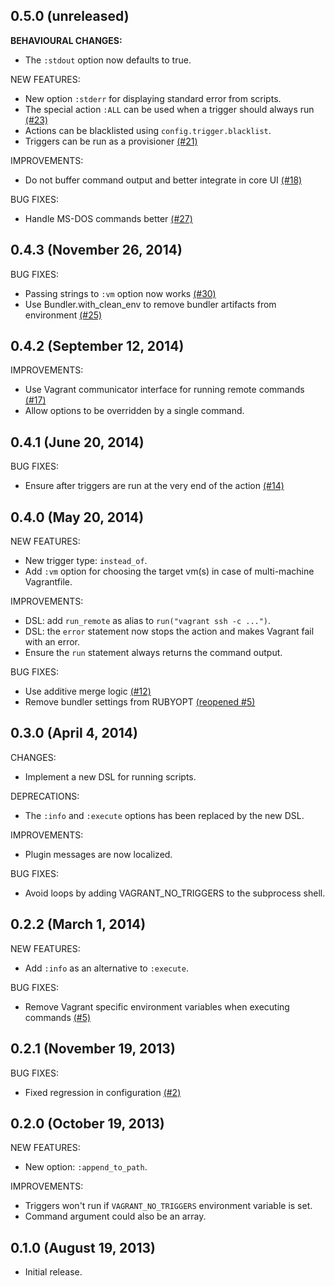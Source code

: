 ## 0.5.0 (unreleased)

**BEHAVIOURAL CHANGES:**

  - The ```:stdout``` option now defaults to true.

NEW FEATURES:

  - New option ```:stderr``` for displaying standard error from scripts.
  - The special action ```:ALL``` can be used when a trigger should always run [(#23)](https://github.com/emyl/vagrant-triggers/issues/23)
  - Actions can be blacklisted using ```config.trigger.blacklist```.
  - Triggers can be run as a provisioner [(#21)](https://github.com/emyl/vagrant-triggers/issues/21)

IMPROVEMENTS:

  - Do not buffer command output and better integrate in core UI [(#18)](https://github.com/emyl/vagrant-triggers/issues/18)

BUG FIXES:

  - Handle MS-DOS commands better [(#27)](https://github.com/emyl/vagrant-triggers/issues/27)

## 0.4.3 (November 26, 2014)

BUG FIXES:

  - Passing strings to ```:vm``` option now works [(#30)](https://github.com/emyl/vagrant-triggers/issues/30)
  - Use Bundler.with_clean_env to remove bundler artifacts from environment [(#25)](https://github.com/emyl/vagrant-triggers/issues/25)

## 0.4.2 (September 12, 2014)

IMPROVEMENTS:

  - Use Vagrant communicator interface for running remote commands [(#17)](https://github.com/emyl/vagrant-triggers/issues/17)
  - Allow options to be overridden by a single command.

## 0.4.1 (June 20, 2014)

BUG FIXES:

  - Ensure after triggers are run at the very end of the action [(#14)](https://github.com/emyl/vagrant-triggers/issues/14)

## 0.4.0 (May 20, 2014)

NEW FEATURES:

  - New trigger type: ```instead_of```.
  - Add ```:vm``` option for choosing the target vm(s) in case of multi-machine Vagrantfile.

IMPROVEMENTS:

  - DSL: add ```run_remote``` as alias to ```run("vagrant ssh -c ...")```.
  - DSL: the ```error``` statement now stops the action and makes Vagrant fail with an error.
  - Ensure the ```run``` statement always returns the command output.

BUG FIXES:

  - Use additive merge logic [(#12)](https://github.com/emyl/vagrant-triggers/issues/12)
  - Remove bundler settings from RUBYOPT [(reopened #5)](https://github.com/emyl/vagrant-triggers/issues/5)

## 0.3.0 (April 4, 2014)

CHANGES:

  - Implement a new DSL for running scripts.

DEPRECATIONS:

  - The ```:info``` and ```:execute``` options has been replaced by the new DSL.

IMPROVEMENTS:

  - Plugin messages are now localized.

BUG FIXES:

  - Avoid loops by adding VAGRANT_NO_TRIGGERS to the subprocess shell.

## 0.2.2 (March 1, 2014)

NEW FEATURES:

  - Add ```:info``` as an alternative to ```:execute```.

BUG FIXES:

  - Remove Vagrant specific environment variables when executing commands [(#5)](https://github.com/emyl/vagrant-triggers/issues/5)

## 0.2.1 (November 19, 2013)

BUG FIXES:

  - Fixed regression in configuration [(#2)](https://github.com/emyl/vagrant-triggers/issues/2)

## 0.2.0 (October 19, 2013)

NEW FEATURES:

  - New option: ```:append_to_path```.

IMPROVEMENTS:

  - Triggers won't run if ```VAGRANT_NO_TRIGGERS``` environment variable is set.
  - Command argument could also be an array.

## 0.1.0 (August 19, 2013)

  - Initial release.
